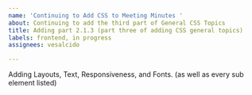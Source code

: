 ```yaml
---
name: 'Continuing to Add CSS to Meeting Minutes '
about: Continuing to add the third part of General CSS Topics
title: Adding part 2.1.3 (part three of adding CSS general topics)
labels: frontend, in progress
assignees: vesalcido

---
```


Adding Layouts, Text, Responsiveness, and Fonts.
(as well as every sub element listed)
